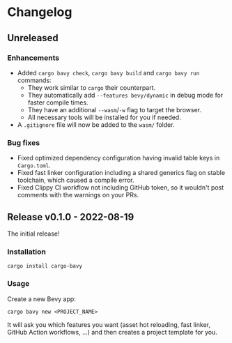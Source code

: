 # Changelog

## Unreleased

### Enhancements

- Added `cargo bavy check`, `cargo bavy build` and `cargo bavy run` commands:
  - They work similar to `cargo` their counterpart.
  - They automatically add `--features bevy/dynamic` in debug mode for faster compile times.
  - They have an additional `--wasm`/`-w` flag to target the browser.
  - All necessary tools will be installed for you if needed.
- A `.gitignore` file will now be added to the `wasm/` folder.

### Bug fixes

- Fixed optimized dependency configuration having invalid table keys in `Cargo.toml`.
- Fixed fast linker configuration including a shared generics flag on stable toolchain, which caused a compile error.
- Fixed Clippy CI workflow not including GitHub token, so it wouldn't post comments with the warnings on your PRs.

## Release v0.1.0 - 2022-08-19

The initial release!

### Installation

```cli
cargo install cargo-bavy
```

### Usage

Create a new Bevy app:

```cli
cargo bavy new <PROJECT_NAME>
```

It will ask you which features you want (asset hot reloading, fast linker, GitHub Action workflows, ...) and then creates a project template for you.
